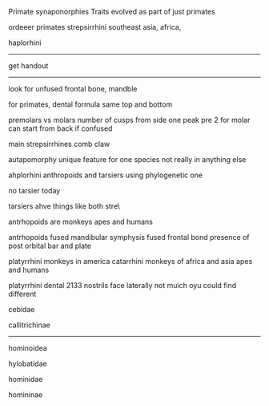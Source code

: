 Primate synaponorphies
Traits evolved as part of just primates


ordeeer primates
strepsirrhini 
southeast asia, africa, 

haplorhini

---

get handout 

---

look for unfused frontal bone, mandble

for primates, dental formula same top and bottom



premolars vs molars
number of cusps from side
one peak pre 2 for molar
can start from back if confused

main strepsirrhines
comb
claw

autapomorphy
unique feature for one species not really in anything else

ahplorhini
anthropoids and tarsiers
using phylogenetic one


no tarsier today

tarsiers ahve things like both stre\


antrhopoids are monkeys apes and humans

antrhopoids
fused mandibular symphysis
fused frontal bond
presence of post orbital bar and plate

platyrrhini monkeys in america
catarrhini monkeys of africa and asia apes and humans

platyrrhini
dental 2133
nostrils face laterally
not muich oyu could find different


cebidae

callitrichinae 

---

hominoidea

hylobatidae

hominidae

homininae


















